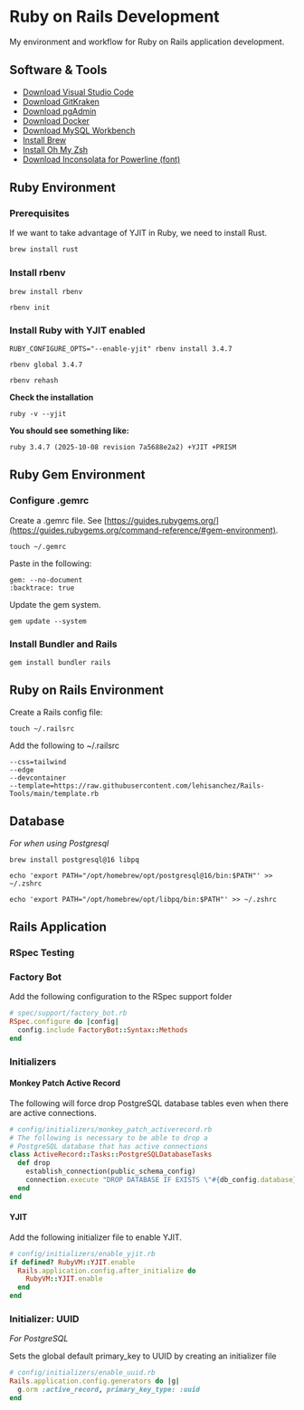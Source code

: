 # Ruby on Rails Development

My environment and workflow for Ruby on Rails application development.

## Software & Tools

- [Download Visual Studio Code](https://code.visualstudio.com/download)
- [Download GitKraken](https://www.gitkraken.com/download)
- [Download pgAdmin](https://www.pgadmin.org/download/)
- [Download Docker](https://www.docker.com/products/docker-desktop/)
- [Download MySQL Workbench](https://dev.mysql.com/downloads/workbench/)
- [Install Brew](https://brew.sh/)
- [Install Oh My Zsh](https://ohmyz.sh/)
- [Download Inconsolata for Powerline (font)](https://github.com/powerline/fonts/tree/master/Inconsolata)

## Ruby Environment

### Prerequisites

If we want to take advantage of YJIT in Ruby, we need to install Rust.

```bash
brew install rust
```

### Install rbenv

```shell
brew install rbenv
```

```shell
rbenv init
```

### Install Ruby with YJIT enabled

```shell
RUBY_CONFIGURE_OPTS="--enable-yjit" rbenv install 3.4.7
```

```shell
rbenv global 3.4.7
```

```shell
rbenv rehash
```

**Check the installation**

```shell
ruby -v --yjit
```

**You should see something like:**

```shell
ruby 3.4.7 (2025-10-08 revision 7a5688e2a2) +YJIT +PRISM
```

## Ruby Gem Environment

### Configure .gemrc

Create a .gemrc file. See [https://guides.rubygems.org/](https://guides.rubygems.org/command-reference/#gem-environment).

```shell
touch ~/.gemrc
```

Paste in the following:

```text
gem: --no-document
:backtrace: true
```

Update the gem system.

```shell
gem update --system
```

### Install Bundler and Rails

```shell
gem install bundler rails
```

## Ruby on Rails Environment

Create a Rails config file:

```shell
touch ~/.railsrc
```

Add the following to ~/.railsrc

```text
--css=tailwind
--edge
--devcontainer
--template=https://raw.githubusercontent.com/lehisanchez/Rails-Tools/main/template.rb
```

## Database

_For when using Postgresql_

```shell
brew install postgresql@16 libpq
```

```shell
echo 'export PATH="/opt/homebrew/opt/postgresql@16/bin:$PATH"' >> ~/.zshrc
```

```shell
echo 'export PATH="/opt/homebrew/opt/libpq/bin:$PATH"' >> ~/.zshrc
```

## Rails Application

### RSpec Testing

### Factory Bot

Add the following configuration to the RSpec support folder

```ruby
# spec/support/factory_bot.rb
RSpec.configure do |config|
  config.include FactoryBot::Syntax::Methods
end
```

### Initializers

#### Monkey Patch Active Record

The following will force drop PostgreSQL database tables even when there are active connections.

```ruby
# config/initializers/monkey_patch_activerecord.rb
# The following is necessary to be able to drop a
# PostgreSQL database that has active connections
class ActiveRecord::Tasks::PostgreSQLDatabaseTasks
  def drop
    establish_connection(public_schema_config)
    connection.execute "DROP DATABASE IF EXISTS \"#{db_config.database}\" WITH (FORCE)"
  end
end
```

#### YJIT

Add the following initializer file to enable YJIT.

```ruby
# config/initializers/enable_yjit.rb
if defined? RubyVM::YJIT.enable
  Rails.application.config.after_initialize do
    RubyVM::YJIT.enable
  end
end
```

### Initializer: UUID

_For PostgreSQL_

Sets the global default primary_key to UUID by creating an initializer file

```ruby
# config/initializers/enable_uuid.rb
Rails.application.config.generators do |g|
  g.orm :active_record, primary_key_type: :uuid
end
```
